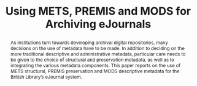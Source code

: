 ---
abstract: As institutions turn towards developing archival digital repositories, many
  decisions on the use of metadata have to be made. In addition to deciding on the
  more traditional descriptive and administrative metadata, particular care needs
  to be given to the choice of structural and preservation metadata, as well as to
  integrating the various metadata components. This paper reports on the use of METS
  structural, PREMIS preservation and MODS descriptive metadata for the British Library’s
  eJournal system.
creators:
- Enders, Markus
- Dappert, Angela
date: null
document_url: https://services.phaidra.univie.ac.at/api/object/o:294144/download
grand_parent: iPRES
institutions: []
keywords:
- london
landing_page_url: https://phaidra.univie.ac.at/o:294144
language: eng
layout: publication
license: CC BY-SA 3.0 AT
notes_url: null
parent: iPRES 2008
presentation_url: null
publication_type: paper
size: 85844
source_name: iPRES
title: Using METS, PREMIS and MODS for Archiving eJournals
year: 2008
---